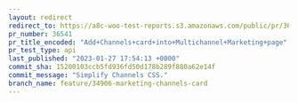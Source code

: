```yaml
---
layout: redirect
redirect_to: https://a8c-woo-test-reports.s3.amazonaws.com/public/pr/36541/api/index.html
pr_number: 36541
pr_title_encoded: "Add+Channels+card+into+Multichannel+Marketing+page"
pr_test_type: api
last_published: "2023-01-27 17:54:13 +0000"
commit_sha: 15200103ccb5fd936fd50d178b289f880a62e14f
commit_message: "Simplify Channels CSS."
branch_name: feature/34906-marketing-channels-card
---
```

